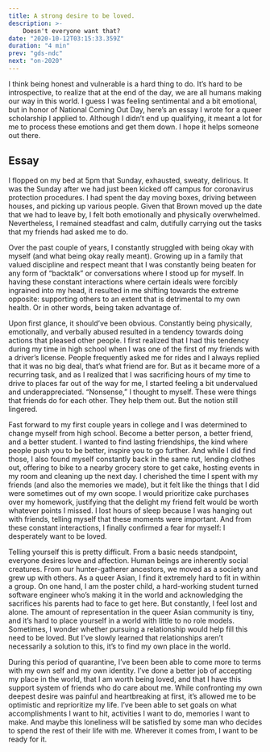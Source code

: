```yaml
---
title: A strong desire to be loved.
description: >-
    Doesn't everyone want that?
date: "2020-10-12T03:15:33.359Z"
duration: "4 min"
prev: "gds-ndc"
next: "on-2020"
---
```


I think being honest and vulnerable is a hard thing to do. It’s hard to be introspective, to realize that at the end of the day, we are all humans making our way in this world. I guess I was feeling sentimental and a bit emotional, but in honor of National Coming Out Day, here’s an essay I wrote for a queer scholarship I applied to. Although I didn’t end up qualifying, it meant a lot for me to process these emotions and get them down. I hope it helps someone out there.

## Essay

I flopped on my bed at 5pm that Sunday, exhausted, sweaty, delirious. It was the Sunday after we had just been kicked off campus for coronavirus protection procedures. I had spent the day moving boxes, driving between houses, and picking up various people. Given that Brown moved up the date that we had to leave by, I felt both emotionally and physically overwhelmed. Nevertheless, I remained steadfast and calm, dutifully carrying out the tasks that my friends had asked me to do.

Over the past couple of years, I constantly struggled with being okay with myself (and what being okay really meant). Growing up in a family that valued discipline and respect meant that I was constantly being beaten for any form of “backtalk” or conversations where I stood up for myself. In having these constant interactions where certain ideals were forcibly ingrained into my head, it resulted in me shifting towards the extreme opposite: supporting others to an extent that is detrimental to my own health. Or in other words, being taken advantage of.

Upon first glance, it should’ve been obvious. Constantly being physically, emotionally, and verbally abused resulted in a tendency towards doing actions that pleased other people. I first realized that I had this tendency during my time in high school when I was one of the first of my friends with a driver’s license. People frequently asked me for rides and I always replied that it was no big deal, that’s what friend are for. But as it became more of a recurring task, and as I realized that I was sacrificing hours of my time to drive to places far out of the way for me, I started feeling a bit undervalued and underappreciated. “Nonsense,” I thought to myself. These were things that friends do for each other. They help them out. But the notion still lingered.

Fast forward to my first couple years in college and I was determined to change myself from high school. Become a better person, a better friend, and a better student. I wanted to find lasting friendships, the kind where people push you to be better, inspire you to go further. And while I did find those, I also found myself constantly back in the same rut, lending clothes out, offering to bike to a nearby grocery store to get cake, hosting events in my room and cleaning up the next day. I cherished the time I spent with my friends (and also the memories we made), but it felt like the things that I did were sometimes out of my own scope. I would prioritize cake purchases over my homework, justifying that the delight my friend felt would be worth whatever points I missed. I lost hours of sleep because I was hanging out with friends, telling myself that these moments were important. And from these constant interactions, I finally confirmed a fear for myself: I desperately want to be loved.

Telling yourself this is pretty difficult. From a basic needs standpoint, everyone desires love and affection. Human beings are inherently social creatures. From our hunter-gatherer ancestors, we moved as a society and grew up with others. As a queer Asian, I find it extremely hard to fit in within a group. On one hand, I am the poster child, a hard-working student turned software engineer who’s making it in the world and acknowledging the sacrifices his parents had to face to get here. But constantly, I feel lost and alone. The amount of representation in the queer Asian community is tiny, and it’s hard to place yourself in a world with little to no role models. Sometimes, I wonder whether pursuing a relationship would help fill this need to be loved. But I’ve slowly learned that relationships aren’t necessarily a solution to this, it’s to find my own place in the world.

During this period of quarantine, I’ve been been able to come more to terms with my own self and my own identity. I’ve done a better job of accepting my place in the world, that I am worth being loved, and that I have this support system of friends who do care about me. While confronting my own deepest desire was painful and heartbreaking at first, it’s allowed me to be optimistic and reprioritize my life. I’ve been able to set goals on what accomplishments I want to hit, activities I want to do, memories I want to make. And maybe this loneliness will be satisfied by some man who decides to spend the rest of their life with me. Wherever it comes from, I want to be ready for it.
